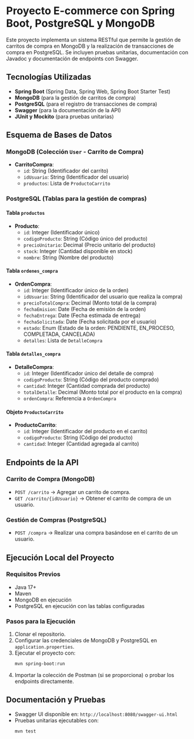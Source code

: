 # Proyecto E-commerce con Spring Boot, PostgreSQL y MongoDB

Este proyecto implementa un sistema RESTful que permite la gestión de carritos de compra en MongoDB y la realización de transacciones de compra en PostgreSQL. Se incluyen pruebas unitarias, documentación con Javadoc y documentación de endpoints con Swagger.

## Tecnologías Utilizadas
- **Spring Boot** (Spring Data, Spring Web, Spring Boot Starter Test)
- **MongoDB** (para la gestión de carritos de compra)
- **PostgreSQL** (para el registro de transacciones de compra)
- **Swagger** (para la documentación de la API)
- **JUnit y Mockito** (para pruebas unitarias)

## Esquema de Bases de Datos

### MongoDB (Colección `User` - Carrito de Compra)
- **CarritoCompra**:
  - `id`: String (Identificador del carrito)
  - `idUsuario`: String (Identificador del usuario)
  - `productos`: Lista de `ProductoCarrito`

### PostgreSQL (Tablas para la gestión de compras)

#### Tabla `productos`
- **Producto**:
  - `id`: Integer (Identificador único)
  - `codigoProducto`: String (Código único del producto)
  - `precioUnitario`: Decimal (Precio unitario del producto)
  - `stock`: Integer (Cantidad disponible en stock)
  - `nombre`: String (Nombre del producto)

#### Tabla `ordenes_compra`
- **OrdenCompra**:
  - `id`: Integer (Identificador único de la orden)
  - `idUsuario`: String (Identificador del usuario que realiza la compra)
  - `precioTotalCompra`: Decimal (Monto total de la compra)
  - `fechaEmision`: Date (Fecha de emisión de la orden)
  - `fechaEntrega`: Date (Fecha estimada de entrega)
  - `fechaSolicitada`: Date (Fecha solicitada por el usuario)
  - `estado`: Enum (Estado de la orden: PENDIENTE, EN_PROCESO, COMPLETADA, CANCELADA)
  - `detalles`: Lista de `DetalleCompra`

#### Tabla `detalles_compra`
- **DetalleCompra**:
  - `id`: Integer (Identificador único del detalle de compra)
  - `codigoProducto`: String (Código del producto comprado)
  - `cantidad`: Integer (Cantidad comprada del producto)
  - `totalDetalle`: Decimal (Monto total por el producto en la compra)
  - `ordenCompra`: Referencia a `OrdenCompra`

#### Objeto `ProductoCarrito`
- **ProductoCarrito**:
  - `id`: Integer (Identificador del producto en el carrito)
  - `codigoProducto`: String (Código del producto)
  - `cantidad`: Integer (Cantidad agregada al carrito)

## Endpoints de la API

### Carrito de Compra (MongoDB)
- `POST /carrito` → Agregar un carrito de compra.
- `GET /carrito/{idUsuario}` → Obtener el carrito de compra de un usuario.

### Gestión de Compras (PostgreSQL)
- `POST /compra` → Realizar una compra basándose en el carrito de un usuario.

## Ejecución Local del Proyecto

### Requisitos Previos
- Java 17+
- Maven
- MongoDB en ejecución
- PostgreSQL en ejecución con las tablas configuradas

### Pasos para la Ejecución
1. Clonar el repositorio.
2. Configurar las credenciales de MongoDB y PostgreSQL en `application.properties`.
3. Ejecutar el proyecto con:
   ```sh
   mvn spring-boot:run
   ```
4. Importar la colección de Postman (si se proporciona) o probar los endpoints directamente.

## Documentación y Pruebas
- Swagger UI disponible en: `http://localhost:8080/swagger-ui.html`
- Pruebas unitarias ejecutables con:
   ```sh
   mvn test
   ```

